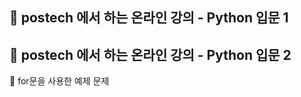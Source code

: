 ## 📌 postech 에서 하는 온라인 강의 - Python 입문 1


## 📌 postech 에서 하는 온라인 강의 - Python 입문 2
   📝 for문을 사용한 예제 문제
